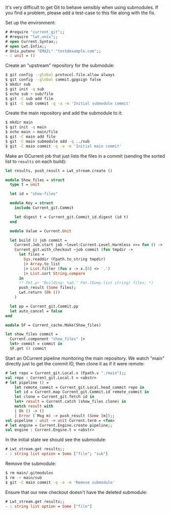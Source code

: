 It's very difficult to get Git to behave sensibly when using submodules.
If you find a problem, please add a test-case to this file along with the fix.

Set up the environment:

```ocaml
# #require "current_git";;
# #require "lwt.unix";;
# open Current.Syntax;;
# open Lwt.Infix;;
# Unix.putenv "EMAIL" "test@example.com";;
- : unit = ()
```

Create an "upstream" repository for the submodule:

```sh
$ git config --global protocol.file.allow always
$ git config --global commit.gpgsign false
$ mkdir sub
$ git init -q sub
$ echo sub > sub/file
$ git -C sub add file
$ git -C sub commit -q -a -m 'Initial submodule commit'
```

Create the main repository and add the submodule to it:

```sh
$ mkdir main
$ git init -q main
$ echo main > main/file
$ git -C main add file
$ git -C main submodule add -q ../sub
$ git -C main commit -q -a -m 'Initial main commit'
```

Make an OCurrent job that just lists the files in a commit
(sending the sorted list to `results` on each build):

```ocaml
let results, push_result = Lwt_stream.create ()

module Show_files = struct
  type t = unit

  let id = "show-files"

  module Key = struct
    include Current_git.Commit

    let digest t = Current_git.Commit_id.digest (id t)
  end

  module Value = Current.Unit

  let build () job commit =
    Current.Job.start job ~level:Current.Level.Harmless >>= fun () ->
    Current_git.with_checkout ~job commit (fun tmpdir ->
      let files =
        Sys.readdir (Fpath.to_string tmpdir)
        |> Array.to_list
        |> List.filter (fun x -> x.[0] <> '.')
        |> List.sort String.compare
      in
      (* Fmt.pr "Building: %a@." Fmt.(Dump.list string) files; *)
      push_result (Some files);
      Lwt.return (Ok ())
    )

  let pp = Current_git.Commit.pp
  let auto_cancel = false
end

module SF = Current_cache.Make(Show_files)

let show_files commit =
  Current.component "show_files" |>
  let> commit = commit in
  SF.get () commit
```

Start an OCurrent pipeline monitoring the main repository.
We watch "main" directly just to get the commit ID, then clone it as if it were remote:

```ocaml
# let repo = Current_git.Local.v (Fpath.v "./main");;
val repo : Current_git.Local.t = <abstr>
# let pipeline () =
    let remote_commit = Current_git.Local.head_commit repo in
    let id = Current.map Current_git.Commit.id remote_commit in
    let clone = Current_git.fetch id in
    let+ result = Current.catch (show_files clone) in
    match result with
    | Ok () -> ()
    | Error (`Msg m) -> push_result (Some [m]);;
val pipeline : unit -> unit Current.term = <fun>
# let engine = Current.Engine.create pipeline;;
val engine : Current.Engine.t = <abstr>
```

In the initial state we should see the submodule:

```ocaml
# Lwt_stream.get results;;
- : string list option = Some ["file"; "sub"]
```

Remove the submodule:

```sh
$ rm main/.gitmodules
$ rm -r main/sub
$ git -C main commit -q -a -m 'Remove submodule'
```

Ensure that our new checkout doesn't have the deleted submodule:

```ocaml
# Lwt_stream.get results;;
- : string list option = Some ["file"]
```

<!-- Add it back in again: -->

<!-- ```sh -->
<!-- $ git -C main submodule add --force -q ../sub >/dev/null -->
<!-- $ git -C main commit -q -a -m 'Restore submodule' -->
<!-- ``` -->

<!-- Ensure we re-create it in our checkout: -->

<!-- ```ocaml -->
<!-- # Lwt_stream.get results;; -->
<!-- - : string list option = Some ["file"; "sub"] -->
<!-- ``` -->

<!-- Update the submodule upstream: -->

<!-- ```sh -->
<!-- $ mv sub newsub -->
<!-- $ echo sub2 > newsub/file2 -->
<!-- $ git -C newsub add file2 -->
<!-- $ git -C newsub commit -q -a -m 'sub2' -->
<!-- ``` -->

<!-- Moving the submodule to a new location: -->

<!-- ```sh -->
<!-- $ git -C main submodule deinit -q --all -->
<!-- $ rm main/.gitmodules; touch main/.gitmodules -->
<!-- $ rm -r main/sub -->
<!-- $ git -C main submodule add --force -q "${PWD}/newsub" sub >/dev/null -->
<!-- $ git -C main submodule sync -q -->
<!-- $ git -C main/sub pull -q origin -->
<!-- $ git -C main commit -q -a -m 'Move module' -->
<!-- ``` -->

<!-- Ensure we fetch from the new location: -->

<!-- ```ocaml -->
<!-- # Lwt_stream.get results;; -->
<!-- - : string list option = Some ["file"; "sub"] -->
<!-- ``` -->
